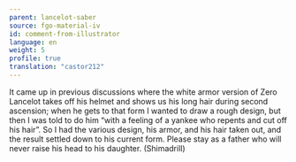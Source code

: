 ```yaml
---
parent: lancelot-saber
source: fgo-material-iv
id: comment-from-illustrator
language: en
weight: 5
profile: true
translation: "castor212"
---
```


It came up in previous discussions where the white armor version of Zero Lancelot takes off his helmet and shows us his long hair during second ascension; when he gets to that form I wanted to draw a rough design, but then I was told to do him “with a feeling of a yankee who repents and cut off his hair”. So I had the various design, his armor, and his hair taken out, and the result settled down to his current form. Please stay as a father who will never raise his head to his daughter. (Shimadrill)
